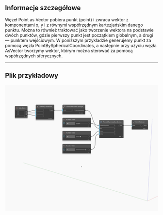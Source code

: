 ## Informacje szczegółowe
Węzeł Point as Vector pobiera punkt (point) i zwraca wektor z komponentami x, y i z równymi współrzędnym kartezjańskim danego punktu. Można to również traktować jako tworzenie wektora na podstawie dwóch punktów, gdzie pierwszy punkt jest początkiem globalnym, a drugi — punktem wejściowym. W poniższym przykładzie generujemy punkt za pomocą węzła PointBySphericalCoordinates, a następnie przy użyciu węzła AsVector tworzymy wektor, którym można sterować za pomocą współrzędnych sferycznych.
___
## Plik przykładowy

![AsVector](./Autodesk.DesignScript.Geometry.Point.AsVector_img.jpg)

